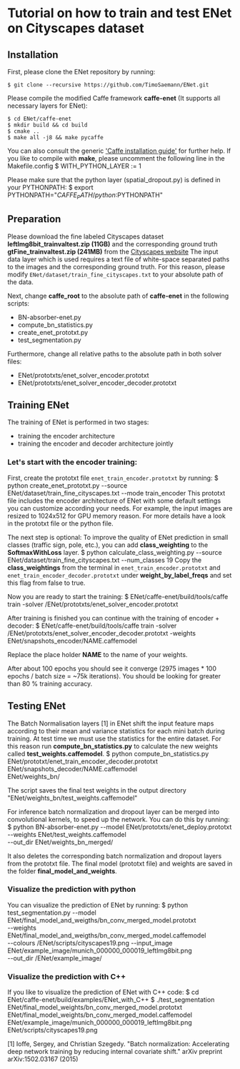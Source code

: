 # Tutorial on how to train and test ENet on Cityscapes dataset

## Installation

First, please clone the ENet repository by running:

	$ git clone --recursive https://github.com/TimoSaemann/ENet.git

Please compile the modified Caffe framework __caffe-enet__ (It supports all necessary layers for ENet):

	$ cd ENet/caffe-enet
	$ mkdir build && cd build
	$ cmake ..
	$ make all -j8 && make pycaffe

You can also consult the generic ['Caffe installation guide'](http://caffe.berkeleyvision.org/installation.html) for further help. If you like to compile with __make__, please uncomment the following line in the Makefile.config 
	$ WITH_PYTHON_LAYER := 1 
	
Please make sure that the python layer (spatial_dropout.py) is defined in your PYTHONPATH:
	$ export PYTHONPATH="$CAFFE_PATH/python:$PYTHONPATH"

## Preparation

Please download the fine labeled Cityscapes dataset __leftImg8bit_trainvaltest.zip (11GB)__ and the corresponding ground truth __gtFine_trainvaltest.zip (241MB)__ from the [Cityscapes website](`https://www.cityscapes-dataset.com`)
The input data layer which is used requires a text file of white-space separated paths to the images and the corresponding ground truth.
For this reason, please modify `ENet/dataset/train_fine_cityscapes.txt` to your absolute path of the data.

Next, change __caffe_root__ to the absolute path of __caffe-enet__ in the following scripts:
 - BN-absorber-enet.py
 - compute_bn_statistics.py
 - create_enet_prototxt.py
 - test_segmentation.py

Furthermore, change all relative paths to the absolute path in both solver files:
 - ENet/prototxts/enet_solver_encoder.prototxt
 - ENet/prototxts/enet_solver_encoder_decoder.prototxt

## Training ENet 

The training of ENet is performed in two stages: 
 - training the encoder architecture
 - training the encoder and decoder architecture jointly

### Let's start with the encoder training:

First, create the prototxt file `enet_train_encoder.prototxt` by running:
	$ python create_enet_prototxt.py --source ENet/dataset/train_fine_cityscapes.txt --mode train_encoder
This prototxt file includes the encoder architecture of ENet with some default settings you can customize according your needs. For example, the input images are resized to 1024x512 for GPU memory reason. For more details have a look in the prototxt file or the python file.

The next step is optional:
To improve the quality of ENet prediction in small classes (traffic sign, pole, etc.), you can add __class_weighting__ to the __SoftmaxWithLoss__ layer. 
	$ python calculate_class_weighting.py --source ENet/dataset/train_fine_cityscapes.txt --num_classes 19
Copy the __class_weightings__ from the terminal in `enet_train_encoder.prototxt` and `enet_train_encoder_decoder.prototxt` under __weight_by_label_freqs__ and set this flag from false to true. 
 
Now you are ready to start the training:
	$ ENet/caffe-enet/build/tools/caffe train -solver /ENet/prototxts/enet_solver_encoder.prototxt

After training is finished you can continue with the training of encoder + decoder:
	$ ENet/caffe-enet/build/tools/caffe train -solver /ENet/prototxts/enet_solver_encoder_decoder.prototxt -weights ENet/snapshots_encoder/NAME.caffemodel

Replace the place holder __NAME__ to the name of your weights.

After about 100 epochs you should see it converge (2975 images * 100 epochs / batch size = ~75k iterations). You should be looking for greater than 80 % training accuracy.

## Testing ENet

The Batch Normalisation layers [1] in ENet shift the input feature maps according to their mean and variance
statistics for each mini batch during training. At test time we must use the statistics for the entire dataset.
For this reason run __compute_bn_statistics.py__ to calculate the new weights called __test_weights.caffemodel__.
	$ python compute_bn_statistics.py 	ENet/prototxt/enet_train_encoder_decoder.prototxt \
						ENet/snapshots_decoder/NAME.caffemodel \
						ENet/weights_bn/ 

The script saves the final test weights in the output directory "ENet/weights_bn/test_weights.caffemodel"

For inference batch normalization and dropout layer can be merged into convolutional kernels, to
speed up the network. You can do this by running:
	$ python BN-absorber-enet.py 	--model ENet/prototxts/enet_deploy.prototxt \
					--weights ENet/test_weights.caffemodel \
					--out_dir ENet/weights_bn_merged/

It also deletes the corresponding batch normalization and dropout layers from the prototxt file. The final model (prototxt file) and weights are saved in the folder __final_model_and_weights__. 

### Visualize the prediction with python

You can visualize the prediction of ENet by running:
	$ python test_segmentation.py 	--model ENet/final_model_and_weigths/bn_conv_merged_model.prototxt \
					--weights ENet/final_model_and_weigths/bn_conv_merged_model.caffemodel \
					--colours /ENet/scripts/cityscapes19.png --input_image ENet/example_image/munich_000000_000019_leftImg8bit.png \
					--out_dir /ENet/example_image/ 


### Visualize the prediction with C++

If you like to visualize the prediction of ENet with C++ code:
	$ cd ENet/caffe-enet/build/examples/ENet_with_C++
	$ ./test_segmentation 	ENet/final_model_weights/bn_conv_merged_model.prototxt \
				ENet/final_model_weights/bn_conv_merged_model.caffemodel \
				ENet/example_image/munich_000000_000019_leftImg8bit.png \
				ENet/scripts/cityscapes19.png













































	





[1] Ioffe, Sergey, and Christian Szegedy. "Batch normalization: Accelerating deep network training by reducing
internal covariate shift." arXiv preprint arXiv:1502.03167 (2015)
